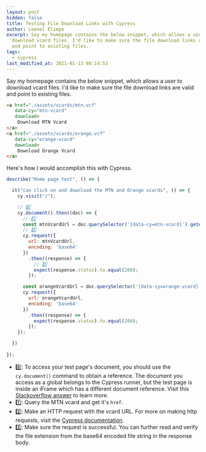 ```yaml
---
layout: post
hidden: false
title: Testing File Download Links with Cypress
author: Leonel Elimpe
excerpt: Say my homepage contains the below snippet, which allows a user to
  download vcard files. I'd like to make sure the file download links are valid
  and point to existing files.
tags:
  - Cypress
last_modified_at: 2021-01-13 08:14:53
---
```

Say my homepage contains the below snippet, which allows a user to download vcard files. I'd like to make sure the file download links are valid and point to existing files.

```html
<a href="./assets/vcards/mtn.vcf"
   data-cy="mtn-vcard"
   download>
    Download MTN Vcard
</a>
<a href="./assets/vcards/orange.vcf"
   data-cy="orange-vcard"
   download>
    Download Orange Vcard
</a>
```

Here's how I would accomplish this with Cypress.

```javascript
describe("Home page test", () => {

  it("can click on and download the MTN and Orange vcards", () => {
    cy.visit("/");

    // 0️⃣
    cy.document().then((doc) => {
      // 1️⃣
      const mtnVcardUrl = doc.querySelector('[data-cy=mtn-vcard]').getAttribute('href');
      // 2️⃣
      cy.request({
        url: mtnVcardUrl,
        encoding: 'base64'
      })
        .then((response) => {
          // 3️⃣
          expect(response.status).to.equal(200);
        });

      const orangeVcardUrl = doc.querySelector('[data-cy=orange-vcard]').getAttribute('href');
      cy.request({
        url: orangeVcardUrl,
        encoding: 'base64'
      })
        .then((response) => {
          expect(response.status).to.equal(200);
        });
    });

  })
    
});

```

- 0️⃣: To access your test page's document, you should use the `cy.document()` command to obtain a reference. The document you access as a global belongs to the Cypress runner, but the test page is inside an iFrame which has a different document reference. Visit this [Stackoverflow answer](https://stackoverflow.com/a/60440805/6924437) to learn more.
- 1️⃣: Query the MTN vcard and get it's `href`.
- 2️⃣: Make an HTTP request with the vcard URL. For more on making http requests, visit the [Cypress documentation](https://docs.cypress.io/api/commands/request.html#Get-Data-URL-of-an-image).
- 3️⃣: Make sure the request is successful. You can further read and verify the file extension from the base64 encoded file string in the response body.